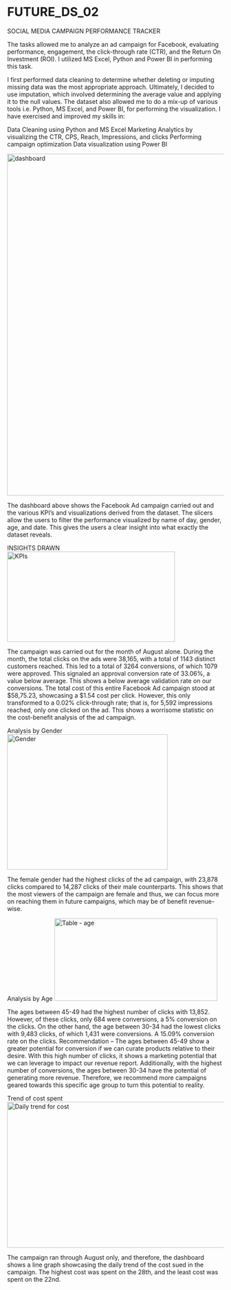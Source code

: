 # FUTURE_DS_02
SOCIAL MEDIA CAMPAIGN PERFORMANCE TRACKER


The tasks allowed me to analyze an ad campaign for Facebook, evaluating performance, engagement, the click-through rate (CTR), and the Return On Investment (ROI). I utilized MS Excel, Python and Power BI in performing this task.


I first performed data cleaning to determine whether deleting or imputing missing data was the most appropriate approach. Ultimately, I decided to use imputation, which involved determining the average value and applying it to the null values.
The dataset also allowed me to do a mix-up of various tools i.e. Python, MS Excel, and Power BI, for performing the visualization. I have exercised and improved my skills in:


Data Cleaning using Python and MS Excel
Marketing Analytics by visualizing the CTR, CPS, Reach, Impressions, and clicks
Performing campaign optimization
Data visualization using Power BI

<img width="1381" height="795" alt="dashboard" src="https://github.com/user-attachments/assets/fa78b45f-4707-438c-a62a-dfb4bd12c452" />

The dashboard above shows the Facebook Ad campaign carried out and the various KPI’s and visualizations derived from the dataset. The slicers allow the users to filter the performance visualized by name of day, gender, age, and date. This gives the users a clear insight into what exactly the dataset reveals.


INSIGHTS DRAWN
<img width="390" height="210" alt="KPIs" src="https://github.com/user-attachments/assets/042e0546-869f-4d50-922a-5c005820a601" />


The campaign was carried out for the month of August alone. 
During the month, the total clicks on the ads were 38,165, with a total of 1143 distinct customers reached. This led to a total of 3264 conversions, of which 1079 were approved. This signaled an approval conversion rate of 33.06%, a value below average. This shows a below average validation rate on our conversions.
The total cost of this entire Facebook Ad campaign stood at $58,75.23, showcasing a $1.54 cost per click. However, this only transformed to a 0.02% click-through rate; that is, for 5,592 impressions reached, only one clicked on the ad. This shows a worrisome statistic on the cost-benefit analysis of the ad campaign.


Analysis by Gender
<img width="373" height="315" alt="Gender" src="https://github.com/user-attachments/assets/ae972d4c-7a8f-4e92-a8a6-e7b1e6c12d4c" />


The female gender had the highest clicks of the ad campaign, with 23,878 clicks compared to 14,287 clicks of their male counterparts.  This shows that the most viewers of the campaign are female and thus, we can focus more on reaching them in future campaigns, which may be of benefit revenue-wise.


Analysis by Age
<img width="379" height="192" alt="Table - age" src="https://github.com/user-attachments/assets/eb552a27-985d-4f72-8b44-b02b923fd872" />


The ages between 45-49 had the highest number of clicks with 13,852. However, of these clicks, only 684 were conversions, a 5% conversion on the clicks. On the other hand, the age between 30-34 had the lowest clicks with 9,483 clicks, of which 1,431 were conversions. A 15.09% conversion rate on the clicks.
Recommendation – The ages between 45-49 show a greater potential for conversion if we can curate products relative to their desire. With this high number of clicks, it shows a marketing potential that we can leverage to impact our revenue report.
Additionally, with the highest number of conversions, the ages between 30-34 have the potential of generating more revenue. Therefore, we recommend more campaigns geared towards this specific age group to turn this potential to reality.


Trend of cost spent
<img width="1141" height="339" alt="Daily trend for cost" src="https://github.com/user-attachments/assets/7d69bf7e-5230-41a3-a99d-9d3189867acb" />


The campaign ran through August only, and therefore, the dashboard shows a line graph showcasing the daily trend of the cost sued in the campaign. The highest cost was spent on the 28th, and the least cost was spent on the 22nd.
